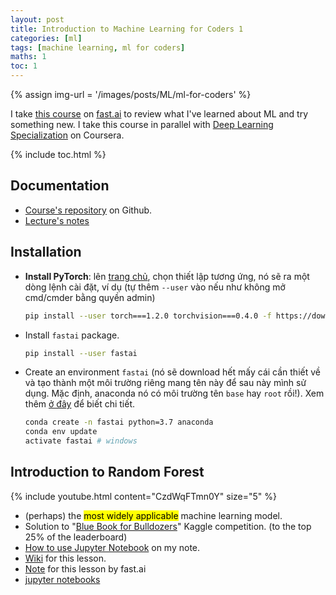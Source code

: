 ```yaml
---
layout: post
title: Introduction to Machine Learning for Coders 1
categories: [ml]
tags: [machine learning, ml for coders]
maths: 1
toc: 1
---
```


{% assign img-url = '/images/posts/ML/ml-for-coders' %}

I take [this course](http://course18.fast.ai/ml.html) on [fast.ai](https://www.fast.ai/) to review what I've learned about ML and try something new. I take this course in parallel with [Deep Learning Specialization](https://www.coursera.org/specializations/deep-learning) on Coursera.

{% include toc.html %}

## Documentation

- [Course's repository](https://github.com/fastai/fastai) on Github.
- [Lecture's notes](https://medium.com/@hiromi_suenaga/machine-learning-1-lesson-1-84a1dc2b5236)

## Installation

- **Install PyTorch**: lên [trang chủ](https://pytorch.org/), chọn thiết lập tương ứng, nó sẽ ra một dòng lệnh cài đặt, ví dụ (tự thêm `--user` vào nếu như không mở cmd/cmder bằng quyền admin)

  ~~~ bash
  pip install --user torch===1.2.0 torchvision===0.4.0 -f https://download.pytorch.org/whl/torch_stable.html
  ~~~

- Install `fastai` package.

  ~~~ bash
  pip install --user fastai
  ~~~

- Create an environment `fastai` (nó sẽ download hết mấy cái cần thiết về và tạo thành một môi trường riêng mang tên này để sau này mình sử dụng. Mặc định, anaconda nó có môi trường tên `base` hay `root` rồi!). Xem thêm [ở đây](/python-settings#conda-environment) để biết chi tiết.

  ~~~ bash
  conda create -n fastai python=3.7 anaconda
  conda env update
  activate fastai # windows
  ~~~

## Introduction to Random Forest

{% include youtube.html content="CzdWqFTmn0Y" size="5" %}

- (perhaps) the <mark>most widely applicable</mark> machine learning model.
- Solution to "[Blue Book for Bulldozers](https://www.kaggle.com/c/bluebook-for-bulldozers)" Kaggle competition. (to the top 25% of the leaderboard)
- [How to use Jupyter Notebook](/python-settings#jupyter-notebook) on my note.
- [Wiki](https://forums.fast.ai/t/wiki-thread-lesson-1/6825) for this lesson.
- [Note](https://medium.com/@hiromi_suenaga/machine-learning-1-lesson-1-84a1dc2b5236) for this lesson by fast.ai
- [jupyter notebooks](https://github.com/fastai/fastai/tree/master/courses/ml1)



